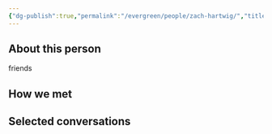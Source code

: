 ```yaml
---
{"dg-publish":true,"permalink":"/evergreen/people/zach-hartwig/","title":"Associate professors","tags":["people"]}
---
```


## About this person
friends

## How we met


## Selected conversations
